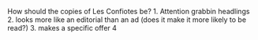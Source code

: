 How should the copies of Les Confiotes be?
	1. Attention grabbin headlings
	2. looks more like an editorial than an ad (does it make it more likely to be read?)
	3. makes a specific offer
4